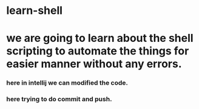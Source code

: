 # learn-shell

# we are going to learn about the shell scripting to automate the things for easier manner without any errors.
### here in intellij we can modified the code.
### here trying to do commit and push.